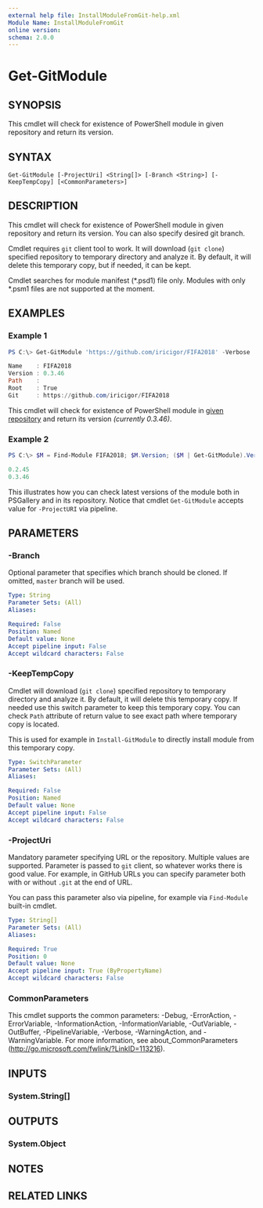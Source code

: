 ```yaml
---
external help file: InstallModuleFromGit-help.xml
Module Name: InstallModuleFromGit
online version:
schema: 2.0.0
---
```


# Get-GitModule

## SYNOPSIS

This cmdlet will check for existence of PowerShell module in given repository and return its version.

## SYNTAX

```
Get-GitModule [-ProjectUri] <String[]> [-Branch <String>] [-KeepTempCopy] [<CommonParameters>]
```

## DESCRIPTION

This cmdlet will check for existence of PowerShell module in given repository and return its version.
You can also specify desired git branch.

Cmdlet requires `git` client tool to work. It will download (`git clone`) specified repository to temporary directory and analyze it.
By default, it will delete this temporary copy, but if needed, it can be kept.

Cmdlet searches for module manifest (*.psd1) file only. Modules with only *.psm1 files are not supported at the moment.

## EXAMPLES

### Example 1

```powershell
PS C:\> Get-GitModule 'https://github.com/iricigor/FIFA2018' -Verbose

Name    : FIFA2018
Version : 0.3.46
Path    :
Root    : True
Git     : https://github.com/iricigor/FIFA2018
```

This cmdlet will check for existence of PowerShell module in [given repository](https://github.com/iricigor/FIFA2018') and return its version _(currently 0.3.46)_.

### Example 2

```powershell
PS C:\> $M = Find-Module FIFA2018; $M.Version; ($M | Get-GitModule).Version

0.2.45
0.3.46
```

This illustrates how you can check latest versions of the module both in PSGallery and in its repository.
Notice that cmdlet `Get-GitModule` accepts value for `-ProjectURI` via pipeline.

## PARAMETERS

### -Branch

Optional parameter that specifies which branch should be cloned.
If omitted, `master` branch will be used.

```yaml
Type: String
Parameter Sets: (All)
Aliases:

Required: False
Position: Named
Default value: None
Accept pipeline input: False
Accept wildcard characters: False
```

### -KeepTempCopy

Cmdlet will download (`git clone`) specified repository to temporary directory and analyze it.
By default, it will delete this temporary copy. If needed use this switch parameter to keep this temporary copy.
You can check `Path` attribute of return value to see exact path where temporary copy is located.

This is used for example in `Install-GitModule` to directly install module from this temporary copy.

```yaml
Type: SwitchParameter
Parameter Sets: (All)
Aliases:

Required: False
Position: Named
Default value: None
Accept pipeline input: False
Accept wildcard characters: False
```

### -ProjectUri

Mandatory parameter specifying URL or the repository. Multiple values are supported.
Parameter is passed to `git` client, so whatever works there is good value.
For example, in GitHub URLs you can specify parameter both with or without `.git` at the end of URL.

You can pass this parameter also via pipeline, for example via `Find-Module` built-in cmdlet.

```yaml
Type: String[]
Parameter Sets: (All)
Aliases:

Required: True
Position: 0
Default value: None
Accept pipeline input: True (ByPropertyName)
Accept wildcard characters: False
```

### CommonParameters
This cmdlet supports the common parameters: -Debug, -ErrorAction, -ErrorVariable, -InformationAction, -InformationVariable, -OutVariable, -OutBuffer, -PipelineVariable, -Verbose, -WarningAction, and -WarningVariable. For more information, see about_CommonParameters (http://go.microsoft.com/fwlink/?LinkID=113216).

## INPUTS

### System.String[]

## OUTPUTS

### System.Object
## NOTES

## RELATED LINKS
